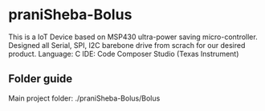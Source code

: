 # praniSheba-Bolus
This is a IoT Device based on MSP430 ultra-power saving micro-controller. Designed all Serial, SPI, I2C barebone drive from scrach for our desired product.
Language: C
IDE: Code Composer Studio (Texas Instrument)

## Folder guide
Main project folder: ./praniSheba-Bolus/Bolus  

